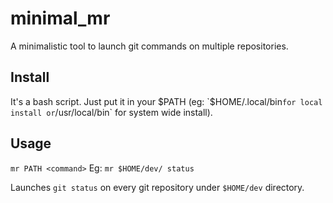 minimal_mr
===

A minimalistic tool to launch git commands on multiple repositories.

Install
---
It's a bash script. Just put it in your $PATH (eg: `$HOME/.local/bin` for local install or `/usr/local/bin` for system wide install).

Usage
---
```mr PATH <command>```
Eg: `mr $HOME/dev/ status`

Launches `git status` on every git repository under `$HOME/dev` directory.
